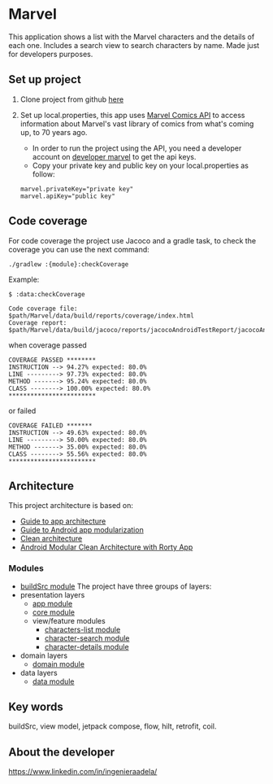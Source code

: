 # Marvel

This application shows a list with the Marvel characters and the details of each one.
Includes a search view to search characters by name.
Made just for developers purposes.

## Set up project

1. Clone project from github [here](https://github.com/leinaro/marvel)

2. Set up local.properties, this app uses [Marvel Comics API](https://developer.marvel.com/) to
   access information about Marvel's vast library of comics from what's coming up, to 70 years ago.
    - In order to run the project using the API, you need a developer account
      on [developer marvel](https://developer.marvel.com/account) to get the api keys.
    - Copy your private key and public key on your local.properties as follow:
   ```
   marvel.privateKey="private key"
   marvel.apiKey="public key"
   ```

## Code coverage

For code coverage the project use Jacoco and a gradle task, to check the coverage you can use the
next command:

```
./gradlew :{module}:checkCoverage
```

Example:

```
$ :data:checkCoverage

Code coverage file: $path/Marvel/data/build/reports/coverage/index.html
Coverage report: $path/Marvel/data/build/jacoco/reports/jacocoAndroidTestReport/jacocoAndroidTestReport.xml
```

when coverage passed

```
COVERAGE PASSED ********
INSTRUCTION --> 94.27% expected: 80.0%
LINE ---------> 97.73% expected: 80.0%
METHOD -------> 95.24% expected: 80.0%
CLASS --------> 100.00% expected: 80.0%
************************
```

or failed

```
COVERAGE FAILED *******
INSTRUCTION --> 49.63% expected: 80.0%
LINE ---------> 50.00% expected: 80.0%
METHOD -------> 35.00% expected: 80.0%
CLASS --------> 55.56% expected: 80.0%
************************
```

## Architecture

This project architecture is based on:

- [Guide to app architecture](https://developer.android.com/topic/architecture)
- [Guide to Android app modularization](https://developer.android.com/topic/modularization)
- [Clean architecture](https://blog.cleancoder.com/uncle-bob/2012/08/13/the-clean-architecture.html)
- [Android Modular Clean Architecture with Rorty App](https://developersancho.medium.com/android-modular-clean-architecture-with-rorty-app-5b4b08398492)

### Modules

- [buildSrc module](buildSrc/README.md)
  The project have three groups of layers:
- presentation layers
    - [app module](app/README.md)
    - [core module](core/README.md)
    - view/feature modules
        - [characters-list module](characters-list/README.md)
        - [character-search module](character-search/README.md)
        - [character-details module](character-details/README.md)
- domain layers
    - [domain module](domain/README.md)
- data layers
    - [data module](data/README.md)

## Key words

buildSrc, view model, jetpack compose, flow, hilt, retrofit, coil.

## About the developer

https://www.linkedin.com/in/ingenieraadela/